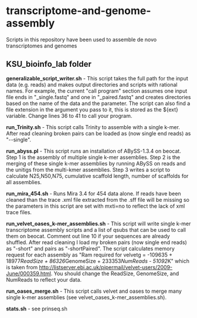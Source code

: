 transcriptome-and-genome-assembly
=================================

Scripts in this repository have been used to assemble de novo transcriptomes and genomes 

KSU_bioinfo_lab folder
----------------------
**generalizable_script_writer.sh** - This script takes the full path for the input data (e.g. reads) and makes output directories and scripts with rational names. For example, the current "call program" section assumes one input file ends in "_single.fastq" and one in "_paired.fastq" and creates directories based on the name of the data and the parameter. The script can also find a file extension in the argument you pass to it, this is stored as the ${ext} variable. Change lines 36 to 41 to call your program.

**run_Trinity.sh** - This script calls Trinity to assemble with a single k-mer. After read cleaning broken pairs can be loaded as (now single end reads) as "--single".

**run_abyss.pl** - This script runs an installation of ABySS-1.3.4 on beocat. Step 1 is the assembly of multiple single k-mer assemblies. Step 2 is the merging of these single k-mer assemblies by running ABySS on reads and the unitigs from the multi-kmer assemblies. Step 3 writes a script to calculate N25,N50,N75, cumulative scaffold length, number of scaffolds for all assemblies.

**run_mira_454.sh** - Runs Mira 3.4 for 454 data alone. If reads have been cleaned than the trace .xml file extracted from the .sff file will be missing so the parameters in this script are set with mxti=no to reflect the lack of xml trace files.

**run_velvet_oases_k-mer_assemblies.sh** - This script will write single k-mer transcriptome assembly scripts and a list of qsubs that can be used to call them on beocat. Comment out line 10 if your sequences are already shuffled. After read cleaning I load my broken pairs (now single end reads) as "-short" and pairs as "-shortPaired". The script calculates memory request for each assembly as "Ram required for velvetg = -109635 + 18977*ReadSize + 86326*GenomeSize + 233353*NumReads - 51092*K" which is taken from http://listserver.ebi.ac.uk/pipermail/velvet-users/2009-June/000359.html. You should change the ReadSize, GenomeSize, and NumReads to reflect your data.

**run_oases_merge.sh** - This script calls velvet and oases to merge many single k-mer assemblies (see velvet_oases_k-mer_assemblies.sh).

**stats.sh** - see prinseq.sh
 
 






